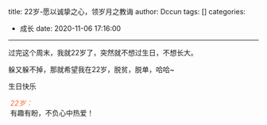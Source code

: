 title: 22岁-愿以诚挚之心，领岁月之教诲
author: Dccun
tags: []
categories:
  - 成长
date: 2020-11-06 17:16:00
---
过完这个周末，我就22岁了，突然就不想过生日，不想长大。

躲又躲不掉，那就希望我在22岁，脱贫，脱单，哈哈~

生日快乐

<p id="div-border-top-blue">
<span style="color:#f63;">
  <i>22岁：</i>
  </span>
  <br>
  有趣有盼，不负心中热爱！
  <br>
</p>